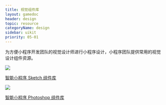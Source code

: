 ```yaml
---
title: 视觉组件库
layout: gamedoc
header: design
topic: resource
categoryName: design
sidebar: uikit
priority: 05-01
---
```



<!-- ##
为方便小程序设计，小程序团队提供智能小程序常用的设计组件资源。 -->


<!-- ### 视觉组件库 -->
为方便小程序开发团队的视觉设计师进行小程序设计，小程序团队提供常用的视觉设计组件资源。

<div class="m-doc-custom-download">
	<a href="http://searchbox.bj.bcebos.com/miniapp/mappdoc/viewtoolV2.zip" class="m-doc-custom-download-left">
		<img src="/img/game/design/resource/ico-sketch.png"><p>智能小程序 Sketch 组件库</p>
	</a>
	<a href="http://searchbox.bj.bcebos.com/miniapp/mappdoc/viewtoolV1.zip" class="m-doc-custom-download-right">
		<img src="/img/game/design/resource/ico-ps.png"><p>智能小程序 Photoshop 组件库</p>
	</a>
</div>

